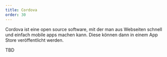 ```yaml
---
title: Cordova
order: 30
---
```


Cordova ist eine open source software, mit der man aus
Webseiten schnell und einfach mobile apps machen kann.
Diese können dann in einem App Store veröffentlicht werden.

TBD
